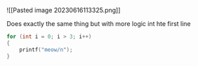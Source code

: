 ![[Pasted image 20230616113325.png]]

Does exactly the same thing but with more logic int hte first line

```C
for (int i = 0; i > 3; i++)
{
	printf("meow/n");
}
```